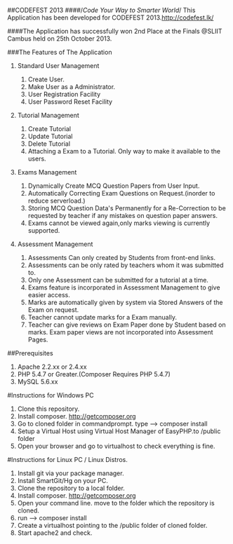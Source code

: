 ##CODEFEST 2013
####/*Code Your Way to Smarter World*/
This Application has been developed for CODEFEST 2013.http://codefest.lk/

####The Application has successfully won 2nd Place at the Finals @SLIIT Cambus held on 25th October 2013.

###The Features of The Application

1. Standard User Management
	1. Create User.
	2. Make User as a Administrator.
	3. User Registration Facility
	4. User Password Reset Facility

2. Tutorial Management
	1. Create Tutorial
	2. Update Tutorial
	3. Delete Tutorial
	4. Attaching a Exam to a Tutorial. Only way to make it available to the users.

3. Exams Management
	1. Dynamically Create MCQ Question Papers from User Input.
	2. Automatically Correcting Exam Questions on Request.(inorder to reduce serverload.)
	3. Storing MCQ Question Data's Permanently for a Re-Correction to be requested by teacher if any mistakes on question paper answers.
	4. Exams cannot be viewed again,only marks viewing is currently supported.

4. Assessment Management
	1. Assessments Can only created by Students from front-end links.
	2. Assessments can be only rated by teachers whom it was submitted to.
	3. Only one Assessment can be submitted for a tutorial at a time.
	4. Exams feature is incorporated in Assessment Management to give easier access.
	5. Marks are automatically given by system via Stored Answers of the Exam on request.
	6. Teacher cannot update marks for a Exam manually.
	7. Teacher can give reviews on Exam Paper done by Student based on marks. Exam paper views are not incorporated into Assessment Pages.

##Prerequisites  
1. Apache 2.2.xx or 2.4.xx
2. PHP 5.4.7 or Greater.(Composer Requires PHP 5.4.7)
3. MySQL 5.6.xx 

#Instructions for Windows PC

1. Clone this repository.
2. Install composer. http://getcomposer.org
3. Go to cloned folder in commandprompt. type -->   composer install
4. Setup a Virtual Host using Virtual Host Manager of EasyPHP.to /public folder
5. Open your browser and go to virtualhost to check everything is fine.


#Instructions for Linux PC / Linux Distros.

1. Install git via your package manager.
2. Install SmartGit/Hg on your PC.
3. Clone the repository to a local folder.
4. Install composer. http://getcomposer.org
5. Open your command line. move to the folder which the repository is cloned.
6. run --> composer install
7. Create a virtualhost pointing to the /public folder of cloned folder.
8. Start apache2 and check.
